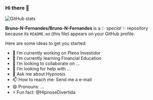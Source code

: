 ### Hi there 👋

![GitHub stats](https://github-readme-stats.vercel.app/api?username=Bruno-N-Fernandes&show_icons=true&theme=merko&include_all_commits=true)


**Bruno-N-Fernandes/Bruno-N-Fernandes** is a ✨ _special_ ✨ repository because its `README.md` (this file) appears on your GitHub profile.

Here are some ideas to get you started:

- 🔭 I’m currently working on Pleno Investidor
- 🌱 I’m currently learning Financial Education
- 👯 I’m looking to collaborate on ...
- 🤔 I’m looking for help with ...
- 💬 Ask me about Hypnosis
- 📫 How to reach me: Send me a e-mail
- 😄 Pronouns: ...
- ⚡ Fun fact: @HipnoseDivertida

